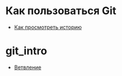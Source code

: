 # Как пользоваться Git
- [Как просмотреть историю](./log_help.md)
# git_intro
- [Ветвление](./branch_help.md)
